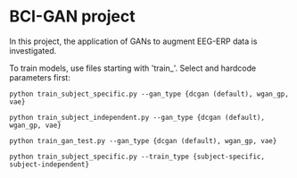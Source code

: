 # BCI-GAN project
In this project, the application of GANs to augment EEG-ERP data is investigated.

To train models, use files starting with 'train_'. Select and hardcode parameters first:

<pre><code>python train_subject_specific.py --gan_type {dcgan (default), wgan_gp, vae}
</code></pre>

<pre><code>python train_subject_independent.py --gan_type {dcgan (default), wgan_gp, vae}
</code></pre>

<pre><code>python train_gan_test.py --gan_type {dcgan (default), wgan_gp, vae}
</code></pre>

<pre><code>python train_subject_specific.py --train_type {subject-specific, subject-independent}
</code></pre>

